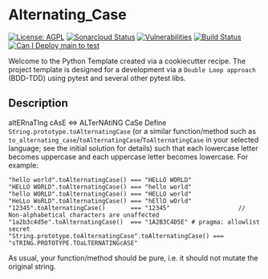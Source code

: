 # Alternating_Case

[![License: AGPL](https://img.shields.io/badge/License-AGPL-blue.svg)](https://github.com/gotreasa/alternating_case/blob/main/LICENSE)
[![Sonarcloud Status](https://sonarcloud.io/api/project_badges/measure?project=gotreasa_alternating_case&metric=alert_status)](https://sonarcloud.io/dashboard?id=gotreasa_alternating_case)
[![Vulnerabilities](https://sonarcloud.io/api/project_badges/measure?project=gotreasa_alternating_case&metric=vulnerabilities)](https://sonarcloud.io/summary/new_code?id=gotreasa_alternating_case)
[![Build Status](https://github.com/gotreasa/alternating_case/actions/workflows/cicd.yml/badge.svg)](https://github.com/gotreasa/alternating_case/actions/workflows/cicd.yml)
[![Can I Deploy main to test](https://gotreasa.pactflow.io/pacticipants/alternating_case_app/branches/main/latest-version/can-i-deploy/to-environment/test/badge)](https://gotreasa.pactflow.io/hal-browser/browser.html#https://gotreasa.pactflow.io/pacticipants/alternating_case_app/branches/main/latest-version/can-i-deploy/to-environment/test/badge)

Welcome to the Python Template created via a cookiecutter recipe. The project template is designed for a development via a `Double Loop approach` (BDD-TDD) using pytest and several other pytest libs.

## Description

altERnaTIng cAsE <=> ALTerNAtiNG CaSe
Define `String.prototype.toAlternatingCase` (or a similar function/method such as `to_alternating_case`/`toAlternatingCase`/`ToAlternatingCase` in your selected language; see the initial solution for details) such that each lowercase letter becomes uppercase and each uppercase letter becomes lowercase. For example:

```
"hello world".toAlternatingCase() === "HELLO WORLD"
"HELLO WORLD".toAlternatingCase() === "hello world"
"hello WORLD".toAlternatingCase() === "HELLO world"
"HeLLo WoRLD".toAlternatingCase() === "hEllO wOrld"
"12345".toAlternatingCase()       === "12345"                   // Non-alphabetical characters are unaffected
"1a2b3c4d5e".toAlternatingCase()  === "1A2B3C4D5E" # pragma: allowlist secret
"String.prototype.toAlternatingCase".toAlternatingCase() === "sTRING.PROTOTYPE.TOaLTERNATINGcASE"
```

As usual, your function/method should be pure, i.e. it should not mutate the original string.
